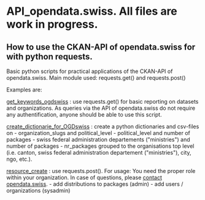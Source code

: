# <How to> API_opendata.swiss. All files are work in progress.

## How to use the CKAN-API of opendata.swiss for with python requests. 

Basic python scripts for practical applications of the CKAN-API of opendata.swiss. Main module used: requests.get() and requests.post()

Examples are: 

[get_keywords_ogdswiss](https://github.com/hurni/API_opendata.swiss/blob/main/requests_get/get_keywords_ogdswiss.py) : use requests.get() for basic reporting on datasets and organizations. 
As queries via the API of opendata.swiss do not require any authentification, anyone should be able to use this script.  

[create_dictionarie_for_OGDswiss](https://github.com/hurni/API_opendata.swiss/blob/main/requests_get/create_dictionaries_for_OGDswiss.py) : create a python dictionaries and csv-files on 
    - organization_slugs and political_level
    - political_level and number of packages
    - swiss federal administration departements ("ministries") and number of packages
    - nr_packages grouped to the organisations top level (i.e. canton, swiss federal administration departement ("ministries"), city, ngo, etc.).

[resource_create](https://github.com/hurni/API_opendata.swiss/blob/main/requests_post/resource_create.py) : use requests.post(). For usage: You need the proper role within your organization. In case of questions, please [contact opendata.swiss](mailto:opendata(at)bfs.admin.ch).
    - add distributions to packages (admin)
    - add users / organizations (sysadmin)

